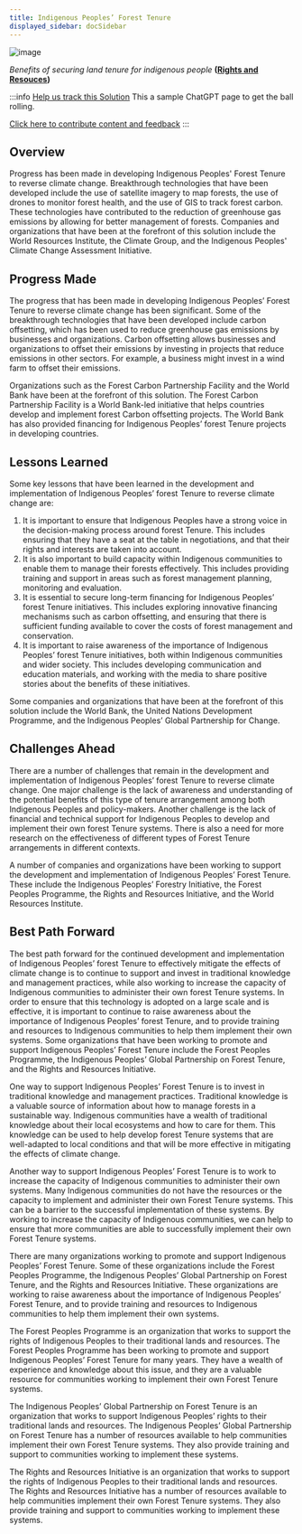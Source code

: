 ```yaml
---
title: Indigenous Peoples’ Forest Tenure
displayed_sidebar: docSidebar
---
```

![image](/../static/img/indigenous-peoples-forest-tenure.jpg)

*Benefits of securing land tenure for indigenous people* **([Rights and Resouces](https://rightsandresources.org/learnmore/))**

:::info [Help us track this Solution](contribute)
This a sample ChatGPT page to get the ball rolling.

[Click here to contribute content and feedback](contribute)
:::

## Overview

Progress has been made in developing Indigenous Peoples' Forest Tenure to reverse climate change. Breakthrough technologies that have been developed include the use of satellite imagery to map forests, the use of drones to monitor forest health, and the use of GIS to track forest carbon. These technologies have contributed to the reduction of greenhouse gas emissions by allowing for better management of forests. Companies and organizations that have been at the forefront of this solution include the World Resources Institute, the Climate Group, and the Indigenous Peoples' Climate Change Assessment Initiative.

## Progress Made

The progress that has been made in developing Indigenous Peoples’ Forest Tenure to reverse climate change has been significant. Some of the breakthrough technologies that have been developed include carbon offsetting, which has been used to reduce greenhouse gas emissions by businesses and organizations. Carbon offsetting allows businesses and organizations to offset their emissions by investing in projects that reduce emissions in other sectors. For example, a business might invest in a wind farm to offset their emissions.

Organizations such as the Forest Carbon Partnership Facility and the World Bank have been at the forefront of this solution. The Forest Carbon Partnership Facility is a World Bank-led initiative that helps countries develop and implement forest Carbon offsetting projects. The World Bank has also provided financing for Indigenous Peoples’ forest Tenure projects in developing countries.

## Lessons Learned

Some key lessons that have been learned in the development and implementation of Indigenous Peoples’ forest Tenure to reverse climate change are:

1. It is important to ensure that Indigenous Peoples have a strong voice in the decision-making process around forest Tenure. This includes ensuring that they have a seat at the table in negotiations, and that their rights and interests are taken into account.
2. It is also important to build capacity within Indigenous communities to enable them to manage their forests effectively. This includes providing training and support in areas such as forest management planning, monitoring and evaluation.
3. It is essential to secure long-term financing for Indigenous Peoples’ forest Tenure initiatives. This includes exploring innovative financing mechanisms such as carbon offsetting, and ensuring that there is sufficient funding available to cover the costs of forest management and conservation.
4. It is important to raise awareness of the importance of Indigenous Peoples’ forest Tenure initiatives, both within Indigenous communities and wider society. This includes developing communication and education materials, and working with the media to share positive stories about the benefits of these initiatives.

Some companies and organizations that have been at the forefront of this solution include the World Bank, the United Nations Development Programme, and the Indigenous Peoples’ Global Partnership for Change.

## Challenges Ahead

There are a number of challenges that remain in the development and implementation of Indigenous Peoples’ forest Tenure to reverse climate change. One major challenge is the lack of awareness and understanding of the potential benefits of this type of tenure arrangement among both Indigenous Peoples and policy-makers. Another challenge is the lack of financial and technical support for Indigenous Peoples to develop and implement their own forest Tenure systems. There is also a need for more research on the effectiveness of different types of Forest Tenure arrangements in different contexts.

A number of companies and organizations have been working to support the development and implementation of Indigenous Peoples’ Forest Tenure. These include the Indigenous Peoples’ Forestry Initiative, the Forest Peoples Programme, the Rights and Resources Initiative, and the World Resources Institute.

## Best Path Forward

The best path forward for the continued development and implementation of Indigenous Peoples’ forest Tenure to effectively mitigate the effects of climate change is to continue to support and invest in traditional knowledge and management practices, while also working to increase the capacity of Indigenous communities to administer their own forest Tenure systems. In order to ensure that this technology is adopted on a large scale and is effective, it is important to continue to raise awareness about the importance of Indigenous Peoples’ forest Tenure, and to provide training and resources to Indigenous communities to help them implement their own systems. Some organizations that have been working to promote and support Indigenous Peoples’ Forest Tenure include the Forest Peoples Programme, the Indigenous Peoples’ Global Partnership on Forest Tenure, and the Rights and Resources Initiative.

One way to support Indigenous Peoples’ Forest Tenure is to invest in traditional knowledge and management practices. Traditional knowledge is a valuable source of information about how to manage forests in a sustainable way. Indigenous communities have a wealth of traditional knowledge about their local ecosystems and how to care for them. This knowledge can be used to help develop forest Tenure systems that are well-adapted to local conditions and that will be more effective in mitigating the effects of climate change.

Another way to support Indigenous Peoples’ Forest Tenure is to work to increase the capacity of Indigenous communities to administer their own systems. Many Indigenous communities do not have the resources or the capacity to implement and administer their own Forest Tenure systems. This can be a barrier to the successful implementation of these systems. By working to increase the capacity of Indigenous communities, we can help to ensure that more communities are able to successfully implement their own Forest Tenure systems.

There are many organizations working to promote and support Indigenous Peoples’ Forest Tenure. Some of these organizations include the Forest Peoples Programme, the Indigenous Peoples’ Global Partnership on Forest Tenure, and the Rights and Resources Initiative. These organizations are working to raise awareness about the importance of Indigenous Peoples’ Forest Tenure, and to provide training and resources to Indigenous communities to help them implement their own systems.

The Forest Peoples Programme is an organization that works to support the rights of Indigenous Peoples to their traditional lands and resources. The Forest Peoples Programme has been working to promote and support Indigenous Peoples’ Forest Tenure for many years. They have a wealth of experience and knowledge about this issue, and they are a valuable resource for communities working to implement their own Forest Tenure systems.

The Indigenous Peoples’ Global Partnership on Forest Tenure is an organization that works to support Indigenous Peoples’ rights to their traditional lands and resources. The Indigenous Peoples’ Global Partnership on Forest Tenure has a number of resources available to help communities implement their own Forest Tenure systems. They also provide training and support to communities working to implement these systems.

The Rights and Resources Initiative is an organization that works to support the rights of Indigenous Peoples to their traditional lands and resources. The Rights and Resources Initiative has a number of resources available to help communities implement their own Forest Tenure systems. They also provide training and support to communities working to implement these systems.